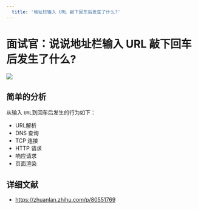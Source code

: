 ```yaml
---
  title: '地址栏输入 URL 敲下回车后发生了什么?'
---
```


# 面试官：说说地址栏输入 URL 敲下回车后发生了什么?

 ![](https://static.vue-js.com/11bf1f20-bdf4-11eb-85f6-6fac77c0c9b3.png)

## 简单的分析

从输入 `URL`到回车后发生的行为如下：

- URL解析
- DNS 查询
- TCP 连接
- HTTP 请求
- 响应请求
- 页面渲染

## 详细文献

- https://zhuanlan.zhihu.com/p/80551769